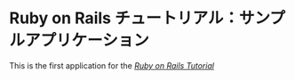 # Ruby on Rails チュートリアル：サンプルアプリケーション

This is the first application for the
[*Ruby on Rails Tutorial*](http://railstutorial.jp/)
